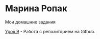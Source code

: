 

# Марина Ропак
Мои домашние задания

[Урок 9](MarinaRopak.github.io/lesson_12/ "Моя готовая домашка") - Работа с репозиторием на Github. 
